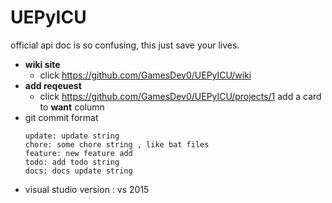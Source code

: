 # UEPyICU
official api doc is so confusing, this just save your lives.
- **wiki site**
  - click https://github.com/GamesDev0/UEPyICU/wiki
- **add reqeuest** 
  - click https://github.com/GamesDev0/UEPyICU/projects/1 add a card to **want** column
- git commit format
  ```
  update: update string
  chore: some chore string , like bat files
  feature: new feature add
  todo: add todo string
  docs: docs update string
  ```
- visual studio version : vs 2015